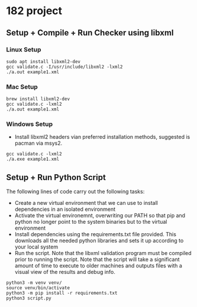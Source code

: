 # 182 project

## Setup + Compile + Run Checker using libxml

### Linux Setup

```
sudo apt install libxml2-dev
gcc validate.c -I/usr/include/libxml2 -lxml2
./a.out example1.xml
```

### Mac Setup

```
brew install libxml2-dev
gcc validate.c -lxml2
./a.out example1.xml
```

### Windows Setup

- Install libxml2 headers vian preferred installation methods, suggested is pacman via msys2.

```
gcc validate.c -lxml2
./a.exe example1.xml
```


## Setup + Run Python Script

The following lines of code carry out the following tasks:

- Create a new virtual environment that we can use to install dependencies in an isolated environment
- Activate the virtual environemnt, overwriting our PATH so that pip and python no longer point to the system binaries but to the virtual environment
- Install dependencies using the requirements.txt file provided. This downloads all the needed python libraries and sets it up according to your local system
- Run the script. Note that the libxml validation program must be compiled prior to running the script. Note that the script will take a significant amount of time to execute to older machines and outputs files with a visual view of the results and debug info.


```
python3 -m venv venv/
source venv/bin/activate
python3 -m pip install -r requirements.txt
python3 script.py
```
